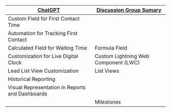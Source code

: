 | [ChatGPT](https://chat.openai.com/share/f26babc3-6edf-4307-9f79-83662881fdd5) | [Discussion Group Sumary](https://chat.openai.com/share/39500c15-8d02-4963-9685-72938aee8330) |
| --- | --- |
| Custom Field for First Contact Time |  |
| Automation for Tracking First Contact |  |
| Calculated Field for Waiting Time | Formula Field |
| Customization for Live Digital Clock | Custom Lightning Web Component (LWC) |
| Lead List View Customization | List Views |
| Historical Reporting |  |
| Visual Representation in Reports and Dashboards |  |
|  | Milestones |